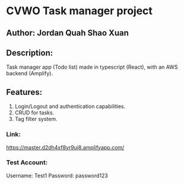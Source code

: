 # CVWO Task manager project

## Author: Jordan Quah Shao Xuan

## Description:
Task manager app (Todo list) made in typescript (React), with an AWS backend (Amplify).

## Features:

1. Login/Logout and authentication capabilities.
2. CRUD for tasks.
3. Tag filter system.

### Link:
https://master.d2dh4xf8yr9uj8.amplifyapp.com/

### Test Account:
Username: Test1
Password: password123
